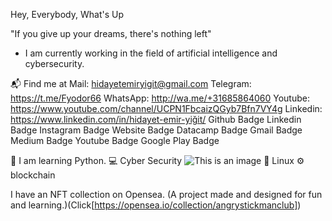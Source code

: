 Hey, Everybody, What's Up 

"If you give up your dreams, there's nothing left"

- I am currently working in the field of artificial intelligence and cybersecurity.

📬 Find me at
Mail: hidayetemiryigit@gmail.com
Telegram: https://t.me/Fyodor66
WhatsApp: http://wa.me/+31685864060
Youtube: https://www.youtube.com/channel/UCPN1FbcaizQGyb7Bfn7VY4g
Linkedin: https://www.linkedin.com/in/hidayet-emir-yiğit/
Github Badge Linkedin Badge Instagram Badge Website Badge Datacamp Badge Gmail Badge Medium Badge Youtube Badge Google Play Badge


🤔 I am learning Python.
💻 Cyber Security                                                           ![This is an image](https://giphy.com/explore/yazilim)
🐧 Linux
⚙️ blockchain


I have an NFT collection on Opensea. (A project made and designed for fun and learning.)(Click[https://opensea.io/collection/angrystickmanclub])


